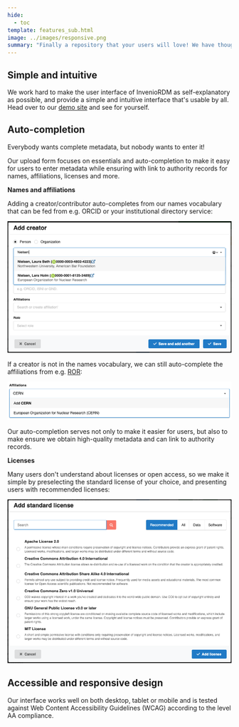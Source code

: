 ```yaml
---
hide:
  - toc
template: features_sub.html
image: ../images/responsive.png
summary: "Finally a repository that your users will love! We have thought hard about user experience for everyone: end-users, curators, system administrators, and developers. Expect more of your repository!"
---
```


## Simple and intuitive

We work hard to make the user interface of InvenioRDM as self-explanatory as possible, and provide a simple and intuitive interface that's usable by all. Head over to our [demo site](https://inveniordm.web.cern.ch) and see for yourself.

## Auto-completion

Everybody wants complete metadata, but nobody wants to enter it!

Our upload form focuses on essentials and auto-completion to make it easy for users to enter metadata while ensuring with link to authority records for names, affiliations, licenses and more.

**Names and affiliations**

Adding a creator/contributor auto-completes from our names vocabulary that can be fed from e.g. ORCID or your institutional directory service:

![Creator dialog.](imgs/creators.png)

If a creator is not in the names vocabulary, we can still auto-complete the affiliations from e.g. [ROR](https://ror.org):

![Creator dialog.](imgs/affiliations.png)

Our auto-completion serves not only to make it easier for users, but also to make ensure we obtain high-quality metadata and can link to authority records.

**Licenses**

Many users don't understand about licenses or open access, so we make it simple by preselecting the standard license of your choice, and presenting users with recommended licenses:

![License selection dialog](imgs/licenses.png)

## Accessible and responsive design

Our interface works well on both desktop, tablet or mobile and is tested against Web Content Accessibility Guidelines (WCAG) according to the level AA compliance.


